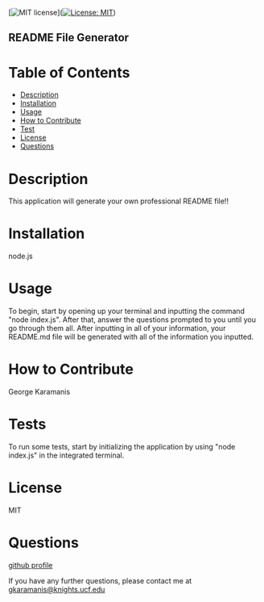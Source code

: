 [![MIT license](https://img.shields.io/badge/License-MIT-blue.svg)]([![License: MIT](https://img.shields.io/badge/License-MIT-yellow.svg)](https://opensource.org/licenses/MIT))
  
  ## README File Generator
  
  # Table of Contents 
  - [Description](#description)
  - [Installation](#installation)
  - [Usage](#usage)
  - [How to Contribute](#contributing)
  - [Test](#tests)
  - [License](#license)
  - [Questions](#questions)
  
  # Description
  This application will generate your own professional README file!!
  
  # Installation
  node.js
  
  # Usage
  To begin, start by opening up your terminal and inputting the command "node index.js". After that, answer the questions prompted to you until you go through them all. After inputting in all of your information, your README.md file will be generated with all of the information you inputted.
  
  # How to Contribute
  George Karamanis
  
  # Tests
  To run some tests, start by initializing the application by using "node index.js" in the integrated terminal.
  
  # License
  MIT
  
  # Questions
  [github profile](https://github.com/gkaramanis1)
  
  If you have any further questions, please contact me at gkaramanis@knights.ucf.edu
 
